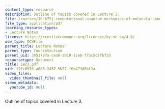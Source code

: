 ```yaml
---
content_type: resource
description: Outline of topics covered in Lecture 3.
file: /courses/10-675j-computational-quantum-mechanics-of-molecular-and-extended-systems-fall-2004/f2fc0576a08324375b77f6d47388bf2a_Lec3.pdf
file_type: application/pdf
learning_resource_types:
- Lecture Notes
license: https://creativecommons.org/licenses/by-nc-sa/4.0/
ocw_type: OCWFile
parent_title: Lecture Notes
parent_type: CourseSection
parent_uid: 38517e7a-cea0-a910-1ce8-f7bc5c5fbf2d
resourcetype: Document
title: Lec3.pdf
uid: f2fc0576-a083-2437-5b77-f6d47388bf2a
video_files:
  video_thumbnail_file: null
video_metadata:
  youtube_id: null
---
```

Outline of topics covered in Lecture 3.